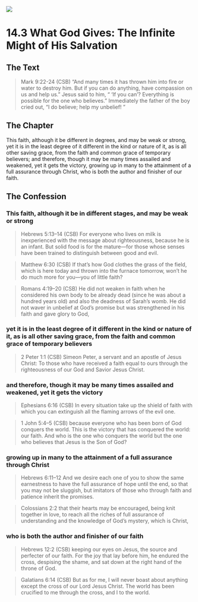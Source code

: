 <img class="intro-right" src="/images/art-1689.png">

# 14.3 What God Gives: The Infinite Might of His Salvation

## The Text

>Mark 9:22-24 (CSB) “And many times it has thrown him into fire or water to destroy him. But if you can do anything, have compassion on us and help us.” Jesus said to him, “ ‘If you can’? Everything is possible for the one who believes.” Immediately the father of the boy cried out, “I do believe; help my unbelief! ”

## The Chapter

This faith, although it be different in degrees, and may be weak or strong, yet it is in the least degree of it different in the kind or nature of it, as is all other saving grace, from the faith and common grace of temporary believers; and therefore, though it may be many times assailed and weakened, yet it gets the victory, growing up in many to the attainment of a full assurance through Christ, who is both the author and finisher of our faith.

## The Confession

### This faith, although it be in different stages, and may be weak or strong

>Hebrews 5:13–14 (CSB) For everyone who lives on milk is inexperienced with the message about righteousness, because he is an infant. But solid food is for the mature—for those whose senses have been trained to distinguish between good and evil.

>Matthew 6:30 (CSB) If that’s how God clothes the grass of the field, which is here today and thrown into the furnace tomorrow, won’t he do much more for you—you of little faith?

>Romans 4:19–20 (CSB) He did not weaken in faith when he considered his own body to be already dead (since he was about a hundred years old) and also the deadness of Sarah’s womb. He did not waver in unbelief at God’s promise but was strengthened in his faith and gave glory to God,

### yet it is in the least degree of it different in the kind or nature of it, as is all other saving grace, from the faith and common grace of temporary believers

>2 Peter 1:1 (CSB) Simeon Peter, a servant and an apostle of Jesus Christ: To those who have received a faith equal to ours through the righteousness of our God and Savior Jesus Christ.

### and therefore, though it may be many times assailed and weakened, yet it gets the victory

>Ephesians 6:16 (CSB) In every situation take up the shield of faith with which you can extinguish all the flaming arrows of the evil one.

>1 John 5:4–5 (CSB) because everyone who has been born of God conquers the world. This is the victory that has conquered the world: our faith. And who is the one who conquers the world but the one who believes that Jesus is the Son of God?

### growing up in many to the attainment of a full assurance through Christ

>Hebrews 6:11–12 And we desire each one of you to show the same earnestness to have the full assurance of hope until the end, so that you may not be sluggish, but imitators of those who through faith and patience inherit the promises.

>Colossians 2:2 that their hearts may be encouraged, being knit together in love, to reach all the riches of full assurance of understanding and the knowledge of God’s mystery, which is Christ,

### who is both the author and finisher of our faith

>Hebrews 12:2 (CSB) keeping our eyes on Jesus, the source and perfecter of our faith. For the joy that lay before him, he endured the cross, despising the shame, and sat down at the right hand of the throne of God.

>Galatians 6:14 (CSB) But as for me, I will never boast about anything except the cross of our Lord Jesus Christ. The world has been crucified to me through the cross, and I to the world.